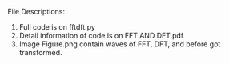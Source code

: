 File Descriptions:
1. Full code is on fftdft.py
2. Detail information of code is on FFT AND DFT.pdf
3. Image Figure.png contain waves of FFT, DFT, and before got transformed.
